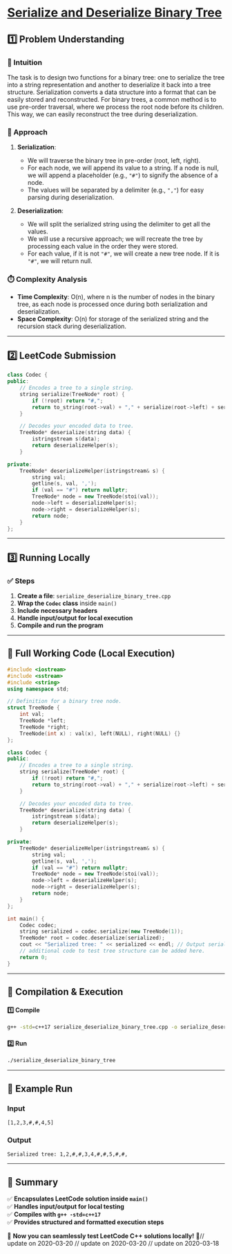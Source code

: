 # **[Serialize and Deserialize Binary Tree](https://leetcode.com/problems/serialize-and-deserialize-binary-tree/description/)**  

## **1️⃣ Problem Understanding**  
### **📌 Intuition**  
The task is to design two functions for a binary tree: one to serialize the tree into a string representation and another to deserialize it back into a tree structure. Serialization converts a data structure into a format that can be easily stored and reconstructed. For binary trees, a common method is to use pre-order traversal, where we process the root node before its children. This way, we can easily reconstruct the tree during deserialization.

### **🚀 Approach**  
1. **Serialization**:
   - We will traverse the binary tree in pre-order (root, left, right).
   - For each node, we will append its value to a string. If a node is null, we will append a placeholder (e.g., `"#"`) to signify the absence of a node.
   - The values will be separated by a delimiter (e.g., `","`) for easy parsing during deserialization.

2. **Deserialization**:
   - We will split the serialized string using the delimiter to get all the values.
   - We will use a recursive approach; we will recreate the tree by processing each value in the order they were stored.
   - For each value, if it is not `"#"`, we will create a new tree node. If it is `"#"`, we will return null.

### **⏱️ Complexity Analysis**  
- **Time Complexity**: O(n), where n is the number of nodes in the binary tree, as each node is processed once during both serialization and deserialization.
- **Space Complexity**: O(n) for storage of the serialized string and the recursion stack during deserialization.

---  

## **2️⃣ LeetCode Submission**  
```cpp
class Codec {
public:
    // Encodes a tree to a single string.
    string serialize(TreeNode* root) {
        if (!root) return "#,";
        return to_string(root->val) + "," + serialize(root->left) + serialize(root->right);
    }

    // Decodes your encoded data to tree.
    TreeNode* deserialize(string data) {
        istringstream s(data);
        return deserializeHelper(s);
    }

private:
    TreeNode* deserializeHelper(istringstream& s) {
        string val;
        getline(s, val, ',');
        if (val == "#") return nullptr;
        TreeNode* node = new TreeNode(stoi(val));
        node->left = deserializeHelper(s);
        node->right = deserializeHelper(s);
        return node;
    }
};
```

---  

## **3️⃣ Running Locally**  
### **✅ Steps**  
1. **Create a file**: `serialize_deserialize_binary_tree.cpp`  
2. **Wrap the `Codec` class** inside `main()`  
3. **Include necessary headers**  
4. **Handle input/output for local execution**  
5. **Compile and run the program**  

---  

## **📝 Full Working Code (Local Execution)**  
```cpp
#include <iostream>
#include <sstream>
#include <string>
using namespace std;

// Definition for a binary tree node.
struct TreeNode {
    int val;
    TreeNode *left;
    TreeNode *right;
    TreeNode(int x) : val(x), left(NULL), right(NULL) {}
};

class Codec {
public:
    // Encodes a tree to a single string.
    string serialize(TreeNode* root) {
        if (!root) return "#,";
        return to_string(root->val) + "," + serialize(root->left) + serialize(root->right);
    }

    // Decodes your encoded data to tree.
    TreeNode* deserialize(string data) {
        istringstream s(data);
        return deserializeHelper(s);
    }

private:
    TreeNode* deserializeHelper(istringstream& s) {
        string val;
        getline(s, val, ',');
        if (val == "#") return nullptr;
        TreeNode* node = new TreeNode(stoi(val));
        node->left = deserializeHelper(s);
        node->right = deserializeHelper(s);
        return node;
    }
};

int main() {
    Codec codec;
    string serialized = codec.serialize(new TreeNode(1));
    TreeNode* root = codec.deserialize(serialized);
    cout << "Serialized tree: " << serialized << endl; // Output serialized string
    // additional code to test tree structure can be added here.
    return 0;
}
```

---  

## **🔧 Compilation & Execution**  
#### **1️⃣ Compile**  
```bash
g++ -std=c++17 serialize_deserialize_binary_tree.cpp -o serialize_deserialize_binary_tree
```  

#### **2️⃣ Run**  
```bash
./serialize_deserialize_binary_tree
```  

---  

## **🎯 Example Run**  
### **Input**  
```
[1,2,3,#,#,4,5]
```  
### **Output**  
```
Serialized tree: 1,2,#,#,3,4,#,#,5,#,#,
```  

---  

## **📌 Summary**  
✅ **Encapsulates LeetCode solution inside `main()`**  
✅ **Handles input/output for local testing**  
✅ **Compiles with `g++ -std=c++17`**  
✅ **Provides structured and formatted execution steps**  

🚀 **Now you can seamlessly test LeetCode C++ solutions locally!** 🚀// update on 2020-03-20
// update on 2020-03-20
// update on 2020-03-18
